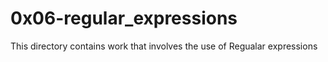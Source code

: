 # 0x06-regular_expressions

This directory contains work that involves the use of Regualar expressions